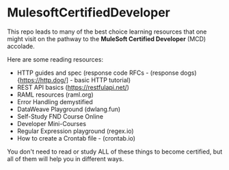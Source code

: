 # MulesoftCertifiedDeveloper

This repo leads to many of the best choice learning resources that one might visit on the pathway to the **MuleSoft Certified Developer** (MCD) accolade.

Here are some reading resources:

- HTTP guides and spec (response code RFCs - (response dogs){https://http.dog/] - basic HTTP tutorial)
- REST API basics (https://restfulapi.net/)
- RAML resources (raml.org)
- Error Handling demystified
- DataWeave Playground (dwlang.fun)
- Self-Study FND Course Online
- Developer Mini-Courses
- Regular Expression playground (regex.io)
- How to create a Crontab file - (crontab.io)

You don't need to read or study ALL of these things to become certified, but all of them will help you in different ways.

